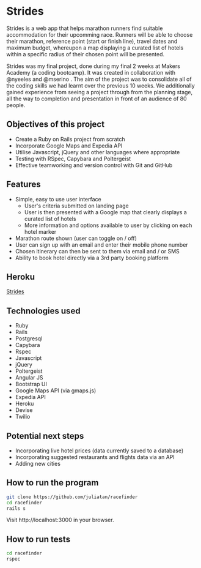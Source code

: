 Strides
=======

Strides is a web app that helps marathon runners find suitable accommodation for
their upcomming race. Runners will be able to choose their marathon, reference point 
(start or finish line), travel dates and maximum budget, whereupon a map displaying
a curated list of hotels within a specific radius of their chosen point will be
presented.

Strides was my final project, done during my final 2 weeks at Makers Academy (a coding bootcamp).
It was created in collaboration with @nyeeles and @mserino .
The aim of the project was to consolidate all of the coding skills we had learnt
over the previous 10 weeks. We additionally gained experience from seeing a project
through from the planning stage, all the way to completion and presentation in front
of an audience of 80 people.

Objectives of this project
--------------------------
- Create a Ruby on Rails project from scratch
- Incorporate Google Maps and Expedia API
- Utilise Javascript, jQuery and other languages where appropriate
- Testing with RSpec, Capybara and Poltergeist
- Effective teamworking and version control with Git and GitHub

Features
--------
- Simple, easy to use user interface
    * User's criteria submitted on landing page
    * User is then presented with a Google map that clearly displays a curated list of hotels
    * More information and options available to user by clicking on each hotel marker
- Marathon route shown (user can toggle on / off)
- User can sign up with an email and enter their mobile phone number
- Chosen itinerary can then be sent to them via email and / or SMS
- Ability to book hotel directly via a 3rd party booking platform

Heroku
------
[Strides](http://strides.herokuapp.com/)

Technologies used
-----------------
- Ruby
- Rails
- Postgresql
- Capybara
- Rspec
- Javascript
- jQuery
- Poltergeist
- Angular JS
- Bootstrap UI
- Google Maps API (via gmaps.js)
- Expedia API
- Heroku
- Devise
- Twilio

Potential next steps
--------------------
- Incorporating live hotel prices (data currently saved to a database)
- Incorporating suggested restaurants and flights data via an API
- Adding new cities

How to run the program
----------------------

```sh
git clone https://github.com/juliatan/racefinder
cd racefinder
rails s
```

Visit http://localhost:3000 in your browser.

How to run tests
----------------

```sh
cd racefinder
rspec
```